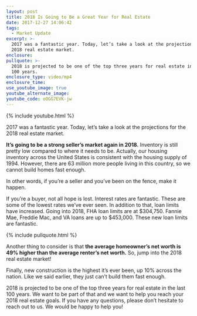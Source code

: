 ```yaml
---
layout: post
title: 2018 Is Going to Be a Great Year for Real Estate
date: 2017-12-27 14:06:42
tags:
  - Market Update
excerpt: >-
  2017 was a fantastic year. Today, let’s take a look at the projections for the
  2018 real estate market.
enclosure:
pullquote: >-
  2018 is projected to be one of the top three years for real estate in the last
  100 years.
enclosure_type: video/mp4
enclosure_time:
use_youtube_image: true
youtube_alternate_image:
youtube_code: oOGG7EVK-jw
---
```



{% include youtube.html %}

2017 was a fantastic year. Today, let’s take a look at the projections for the 2018 real estate market.

**It’s going to be a strong seller’s market again in 2018.** Inventory is still pretty low compared to where it needs to be. Actually, our housing inventory across the United States is consistent with the housing supply of 1994. However, there are 63 million more people living in this country, so we cannot build homes fast enough.

In other words, if you’re a seller and you’ve been on the fence, make it happen.

If you’re a buyer, not all hope is lost. Interest rates are fantastic. These are some of the lowest rates we’ve ever seen. In addition to that, loan limits have increased. Going into 2018, FHA loan limits are at $304,750. Fannie Mae, Freddie Mac, and VA loans are up to $453,000. These new loan limits are fantastic.

{% include pullquote.html %}

Another thing to consider is that **the average homeowner’s net worth is 49% higher than the average renter’s net worth.** So, jump into the 2018 real estate market!

Finally, new construction is the highest it’s ever been, up 10% across the nation. Like we said earlier, they just can’t build them fast enough.

2018 is projected to be one of the top three years for real estate in the last 100 years. We want to be part of that and we want to help you reach your 2018 real estate goals. If you have any questions, please don’t hesitate to reach out to us. We would be happy to help you!